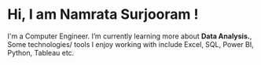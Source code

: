 <h1> Hi, I am Namrata Surjooram ! </h1>
 
I'm a Computer Engineer. 
I’m currently learning more about <b>Data Analysis.</b>, 
Some technologies/ tools I enjoy working with include Excel, SQL, Power BI, Python, Tableau etc. 

